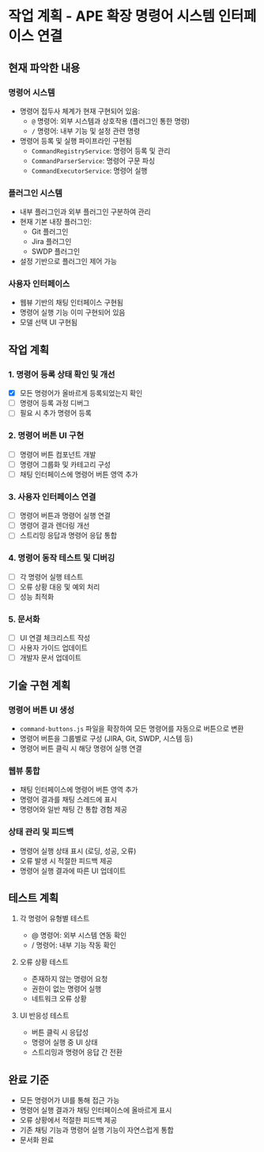 # 작업 계획 - APE 확장 명령어 시스템 인터페이스 연결

## 현재 파악한 내용

### 명령어 시스템
- 명령어 접두사 체계가 현재 구현되어 있음:
  - `@` 명령어: 외부 시스템과 상호작용 (플러그인 통한 명령)
  - `/` 명령어: 내부 기능 및 설정 관련 명령
- 명령어 등록 및 실행 파이프라인 구현됨
  - `CommandRegistryService`: 명령어 등록 및 관리
  - `CommandParserService`: 명령어 구문 파싱
  - `CommandExecutorService`: 명령어 실행

### 플러그인 시스템
- 내부 플러그인과 외부 플러그인 구분하여 관리
- 현재 기본 내장 플러그인:
  - Git 플러그인
  - Jira 플러그인
  - SWDP 플러그인
- 설정 기반으로 플러그인 제어 가능

### 사용자 인터페이스
- 웹뷰 기반의 채팅 인터페이스 구현됨
- 명령어 실행 기능 이미 구현되어 있음
- 모델 선택 UI 구현됨

## 작업 계획

### 1. 명령어 등록 상태 확인 및 개선
- [x] 모든 명령어가 올바르게 등록되었는지 확인
- [ ] 명령어 등록 과정 디버그 
- [ ] 필요 시 추가 명령어 등록

### 2. 명령어 버튼 UI 구현
- [ ] 명령어 버튼 컴포넌트 개발
- [ ] 명령어 그룹화 및 카테고리 구성
- [ ] 채팅 인터페이스에 명령어 버튼 영역 추가

### 3. 사용자 인터페이스 연결
- [ ] 명령어 버튼과 명령어 실행 연결
- [ ] 명령어 결과 렌더링 개선
- [ ] 스트리밍 응답과 명령어 응답 통합

### 4. 명령어 동작 테스트 및 디버깅
- [ ] 각 명령어 실행 테스트
- [ ] 오류 상황 대응 및 예외 처리
- [ ] 성능 최적화

### 5. 문서화
- [ ] UI 연결 체크리스트 작성
- [ ] 사용자 가이드 업데이트
- [ ] 개발자 문서 업데이트

## 기술 구현 계획

### 명령어 버튼 UI 생성
- `command-buttons.js` 파일을 확장하여 모든 명령어를 자동으로 버튼으로 변환
- 명령어 버튼을 그룹별로 구성 (JIRA, Git, SWDP, 시스템 등)
- 명령어 버튼 클릭 시 해당 명령어 실행 연결

### 웹뷰 통합
- 채팅 인터페이스에 명령어 버튼 영역 추가
- 명령어 결과를 채팅 스레드에 표시
- 명령어와 일반 채팅 간 통합 경험 제공

### 상태 관리 및 피드백
- 명령어 실행 상태 표시 (로딩, 성공, 오류)
- 오류 발생 시 적절한 피드백 제공
- 명령어 실행 결과에 따른 UI 업데이트

## 테스트 계획

1. 각 명령어 유형별 테스트
   - @ 명령어: 외부 시스템 연동 확인
   - / 명령어: 내부 기능 작동 확인

2. 오류 상황 테스트
   - 존재하지 않는 명령어 요청
   - 권한이 없는 명령어 실행
   - 네트워크 오류 상황

3. UI 반응성 테스트
   - 버튼 클릭 시 응답성
   - 명령어 실행 중 UI 상태
   - 스트리밍과 명령어 응답 간 전환

## 완료 기준

- 모든 명령어가 UI를 통해 접근 가능
- 명령어 실행 결과가 채팅 인터페이스에 올바르게 표시
- 오류 상황에서 적절한 피드백 제공
- 기존 채팅 기능과 명령어 실행 기능이 자연스럽게 통합
- 문서화 완료